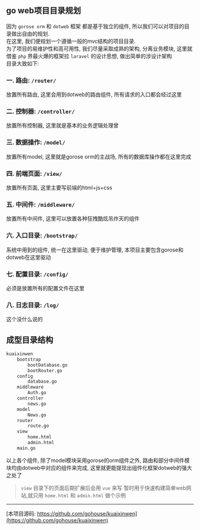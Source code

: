 ## go web项目目录规划
因为 `gorose orm` 和 `dotweb` 框架 都是基于独立的组件, 所以我们可以对项目的目录做出自由的规划.  
在这里, 我们便规划一个遵循一般的mvc结构的项目目录.  
为了项目的易维护性和高可用性, 我们尽量采取成熟的架构, 分离业务模块, 这里就借鉴 `php` 界最火爆的框架拉 `laravel` 的设计思想, 做出简单的涉设计架构  
目录大致如下:  

### 一. 路由: `/router/`
放置所有路由, 这里会用到dotweb的路由组件, 所有请求的入口都会经过这里

### 二. 控制器: `/controller/`
放置所有控制器, 这里就是基本的业务逻辑处理曾

### 三. 数据操作: `/model/`
放置所有model, 这里就是gorose orm的主战场, 所有的数据库操作都在这里完成

### 四. 前端页面: `/view/`
放置所有页面, 这里主要写前端的html+js+css

### 五. 中间件: `/middleware/`
放置所有中间件, 这里可以放置各种狂拽酷炫吊炸天的组件

### 六. 入口目录: `/bootstrap/`  
系统中用到的组件, 统一在这里驱动, 便于维护管理, 本项目主要包含gorose和dotweb在这里驱动  

### 七. 配置目录: `/config/`  
必须是放置所有的配置文件在这里  

### 八. 日志目录: `/log/`  
这个没什么说的

## 成型目录结构
```sh
kuaixinwen
    bootstrap
        bootDatabase.go
        bootRouter.go
    config
        database.go
    middleware
        Auth.go
    controller
        news.go
    model
        News.go
    router
        route.go
    view
        home.html
        admin.html
    main.go
```

以上各个组件, 除了model模块采用gorose的orm组件之外, 路由和部分中间件模块均由dotweb中对应的组件来完成, 这里就更能提现出组件化框架dotweb的强大之处了


> `view` 目录下的页面后期扩展后会用 `vue` 来写 暂时用于快速构建简单web网站,就只用 `home.html` 和 `admin.html` 做个示例


-------
[本项目源码: https://github.com/gohouse/kuaixinwen](https://github.com/gohouse/kuaixinwen)